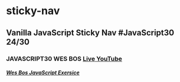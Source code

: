 # sticky-nav
## Vanilla JavaScript Sticky Nav  #JavaScript30 24/30

### JAVASCRIPT30 WES BOS [Live](https://artanmerko.github.io/sticky-nav/)[ YouTube](https://www.youtube.com/watch?v=5FLOBCGH3_U&list=PLu8EoSxDXHP6CGK4YVJhL_VWetA865GOH&index=24)


##### [Wes Bos JavaScript Exersice](https://javascript30.com/)

